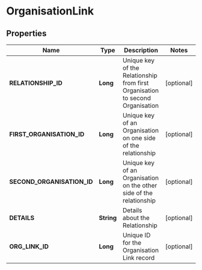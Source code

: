 
# OrganisationLink

## Properties
Name | Type | Description | Notes
------------ | ------------- | ------------- | -------------
**RELATIONSHIP_ID** | **Long** | Unique key of the Relationship from first Organisation to second Organisation |  [optional]
**FIRST_ORGANISATION_ID** | **Long** | Unique key of an Organisation on one side of the relationship |  [optional]
**SECOND_ORGANISATION_ID** | **Long** | Unique key of an Organisation on the other side of the relationship |  [optional]
**DETAILS** | **String** | Details about the Relationship |  [optional]
**ORG_LINK_ID** | **Long** | Unique ID for the Organisation Link record |  [optional]



